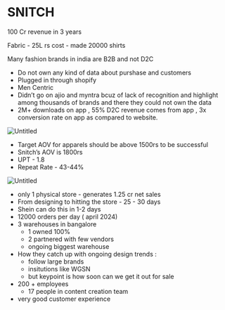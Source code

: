 # SNITCH

100 Cr revenue in 3 years

Fabric - 25L rs cost  -  made 20000 shirts

Many fashion brands in india are B2B and not D2C

- Do not own any kind of data about purshase and customers
- Plugged in through shopify
- Men Centric
- Didn’t go on ajio and myntra bcuz of lack of recognition and highlight among thousands of brands and there they could not own the data
- 2M+ downloads on app , 55% D2C revenue comes from app , 3x conversion rate on app as compared to website.

![Untitled](SNITCH%20b602d5fe70c341ddb28236392cbfe3e8/Untitled.png)

- Target AOV for apparels should be above 1500rs to be successful
- Snitch’s AOV is 1800rs
- UPT - 1.8
- Repeat Rate - 43-44%

![Untitled](SNITCH%20b602d5fe70c341ddb28236392cbfe3e8/Untitled%201.png)

- only 1 physical store - generates 1.25 cr net sales
- From designing to hitting the store - 25 - 30 days
- Shein can do this in 1-2 days
- 12000 orders per day ( april 2024)
- 3 warehouses in bangalore
    - 1 owned 100%
    - 2 partnered with few vendors
    - ongoing biggest warehouse
- How they catch up with ongoing design trends :
    - follow large brands
    - insitutions like WGSN
    - but keypoint is how soon can we get it out for sale
- 200 + employees
    - 17 people in content creation team
- very good customer experience